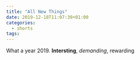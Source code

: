 ```yaml
---
title: "All New Things"
date: 2019-12-18T11:07:39+01:00
categories:
  - shorts
tags:
---
```


What a year 2019. **Intersting**, *demanding*, rewarding
